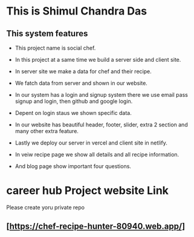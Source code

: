 # This is Shimul Chandra Das

## This system features

- This project name is social chef.

- In this project at a same time we build a server side and client site.
- In server site we make a data for chef and their recipe.
- We fatch data from server and shown in our website.
- In our system has a login and signup system there we use email pass signup and login, then github and google login.
- Depent on login staus we shown specific data.
- In our website has beautiful header, footer, slider, extra 2 section and many other extra feature.
- Lastly we deploy our server in vercel and client site in netlify.
- In veiw recipe page we show all details and all recipe information.
- And blog page show important four questions.

# career hub Project website Link

Please create yoru private repo 
## [https://chef-recipe-hunter-80940.web.app/]
